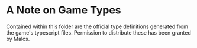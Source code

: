 # A Note on Game Types
Contained within this folder are the official type definitions generated from the game's typescript files.
Permission to distribute these has been granted by Malcs.
